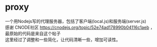 proxy
===========
一个用Nodejs写的代理服务器，包括了客户端(local.js)和服务端(server.js)<br/>
感谢 CNODE社区 https://cnodejs.org/topic/52e74ad178990b04116c1aeb ，最原始的代码是来自这个帖子<br/>
这里经过了调整和一些简化，让代码清晰一些，增加可读性。<br/>